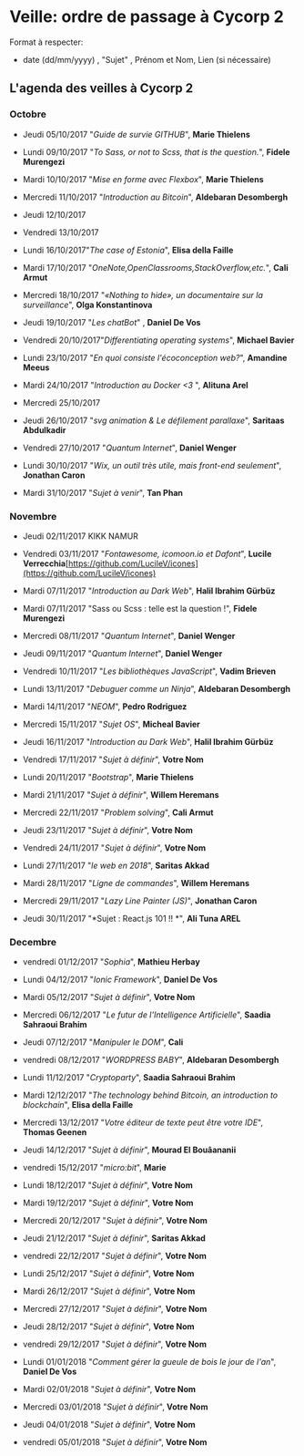 # Veille: ordre de passage à Cycorp 2

Format à respecter:   
- date (dd/mm/yyyy) , "Sujet" ,  Prénom et Nom, Lien (si nécessaire)

## L'agenda des veilles à Cycorp 2


### Octobre

- Jeudi 05/10/2017 "*Guide de survie GITHUB*", __Marie Thielens__

- Lundi 09/10/2017 "*To Sass, or not to Scss, that is the question.*", __Fidele Murengezi__
- Mardi 10/10/2017  "*Mise en forme avec Flexbox*", __Marie Thielens__
- Mercredi 11/10/2017 "*Introduction au Bitcoin*", __Aldebaran Desombergh__
- Jeudi  12/10/2017
- Vendredi 13/10/2017

- Lundi 16/10/2017"*The case of Estonia*", __Elisa della Faille__
- Mardi 17/10/2017 "*OneNote,OpenClassrooms,StackOverflow,etc.*", __Cali Armut__
- Mercredi 18/10/2017 "*«Nothing to hide», un documentaire sur la surveillance*", __Olga Konstantinova__
- Jeudi 19/10/2017 "*Les chatBot*" , __Daniel De Vos__
- Vendredi 20/10/2017"*Differentiating operating systems*", __Michael Bavier__

- Lundi 23/10/2017 "*En quoi consiste l'écoconception web?*", __Amandine Meeus__
- Mardi 24/10/2017 "*Introduction au Docker <3* ", __Alituna Arel__
- Mercredi 25/10/2017
- Jeudi 26/10/2017   "*svg animation & Le défilement parallaxe*", __Saritaas Abdulkadir__
- Vendredi 27/10/2017 "*Quantum Internet*", __Daniel Wenger__

- Lundi 30/10/2017 "*Wix, un outil très utile, mais front-end seulement*", __Jonathan Caron__
- Mardi 31/10/2017 "*Sujet à venir*", __Tan Phan__

### Novembre

- Jeudi 02/11/2017  KIKK NAMUR
- Vendredi 03/11/2017 "*Fontawesome, icomoon.io et Dafont*", __Lucile Verrecchia__[https://github.com/LucileV/icones](https://github.com/LucileV/icones)

- Mardi 07/11/2017 "*Introduction au Dark Web*", __Halil Ibrahim Gürbüz__
- Mardi 07/11/2017 "Sass ou Scss : telle est la question !", __Fidele Murengezi__
- Mercredi 08/11/2017 "*Quantum Internet*", __Daniel Wenger__
- Jeudi 09/11/2017 "*Quantum Internet*", __Daniel Wenger__
- Vendredi 10/11/2017 "*Les bibliothèques JavaScript*", __Vadim Brieven__

- Lundi 13/11/2017 "*Debuguer comme un Ninja*", __Aldebaran Desombergh__
- Mardi 14/11/2017 "*NEOM*", __Pedro Rodriguez__
- Mercredi 15/11/2017 "*Sujet OS*", __Micheal Bavier__
- Jeudi 16/11/2017 "*Introduction au Dark Web*", __Halil Ibrahim Gürbüz__
- Vendredi 17/11/2017 "*Sujet à définir*", __Votre Nom__

- Lundi 20/11/2017 "*Bootstrap*", __Marie Thielens__
- Mardi 21/11/2017 "*Sujet à définir*", __Willem Heremans__
- Mercredi 22/11/2017 "*Problem solving*", __Cali Armut__
- Jeudi 23/11/2017 "*Sujet à définir*", __Votre Nom__
- Vendredi 24/11/2017 "*Sujet à définir*", __Votre Nom__

- Lundi 27/11/2017 "*le web en 2018*", __Saritas Akkad__
- Mardi 28/11/2017 "*Ligne de commandes*", __Willem Heremans__
- Mercredi 29/11/2017 "*Lazy Line Painter (JS)*", __Jonathan Caron__
- Jeudi 30/11/2017 "*Sujet : React.js 101 !! *", __Ali Tuna AREL__

### Decembre

- vendredi 01/12/2017 "*Sophia*", __Mathieu Herbay__

- Lundi 04/12/2017 "*Ionic Framework*", __Daniel De Vos__
- Mardi 05/12/2017 "*Sujet à définir*", __Votre Nom__
- Mercredi 06/12/2017 "*Le futur de l'Intelligence Artificielle*", __Saadia Sahraoui Brahim__
- Jeudi 07/12/2017 "*Manipuler le DOM*", __Cali__
- vendredi 08/12/2017 "*WORDPRESS BABY*", __Aldebaran Desombergh__

- Lundi 11/12/2017 "*Cryptoparty*", __Saadia Sahraoui Brahim__
- Mardi 12/12/2017 "*The technology behind Bitcoin, an introduction to blockchain*", __Elisa della Faille__
- Mercredi 13/12/2017 "*Votre éditeur de texte peut être votre IDE*", __Thomas Geenen__
- Jeudi 14/12/2017 "*Sujet à définir*", __Mourad El Bouâananii__
- vendredi 15/12/2017 "*micro:bit*", __Marie__

- Lundi 18/12/2017 "*Sujet à définir*", __Votre Nom__
- Mardi 19/12/2017 "*Sujet à définir*", __Votre Nom__
- Mercredi 20/12/2017 "*Sujet à définir*", __Votre Nom__
- Jeudi 21/12/2017 "*Sujet à définir*", __Saritas Akkad__
- vendredi 22/12/2017 "*Sujet à définir*", __Votre Nom__

- Lundi 25/12/2017 "*Sujet à définir*", __Votre Nom__
- Mardi 26/12/2017 "*Sujet à définir*", __Votre Nom__
- Mercredi 27/12/2017 "*Sujet à définir*", __Votre Nom__
- Jeudi 28/12/2017 "*Sujet à définir*", __Votre Nom__
- vendredi 29/12/2017 "*Sujet à définir*", __Votre Nom__

- Lundi 01/01/2018 "*Comment gérer la gueule de bois le jour de l'an*", __Daniel De Vos__
- Mardi 02/01/2018 "*Sujet à définir*", __Votre Nom__
- Mercredi 03/01/2018 "*Sujet à définir*", __Votre Nom__
- Jeudi 04/01/2018 "*Sujet à définir*", __Votre Nom__
- vendredi 05/01/2018 "*Sujet à définir*", __Votre Nom__
